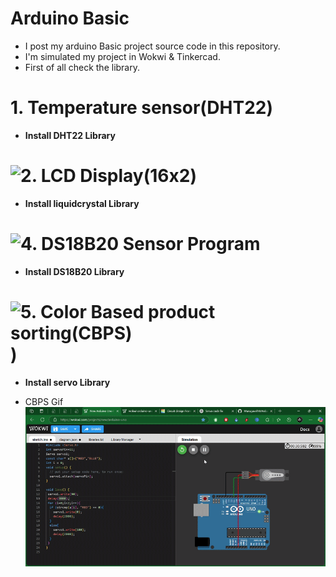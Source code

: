 # Arduino Basic 
- I post my arduino Basic project source code in this repository.
- I'm simulated my project in Wokwi & Tinkercad.
- First of all check the library.

# 1. Temperature sensor(DHT22) 

- **Install DHT22 Library**

# ![2. LCD Display(16x2) ](https://github.com/Murugavel14/Arduino/blob/main/2.%20LCD%20display%20(16x2))

- **Install liquidcrystal Library**

# ![4. DS18B20 Sensor Program ](https://github.com/Murugavel14/Arduino/blob/main/4.%20DS18B20%20Sensor%20Program)

- **Install DS18B20 Library**

# ![5. Color Based product sorting(CBPS)](https://github.com/Murugavel14/Arduino/blob/main/5.%20Color%20Based%20product%20sorting))

- **Install servo Library**

- CBPS Gif
  ![CBPS](https://github.com/Murugavel14/Arduino/blob/main/docs/servo.gif)

